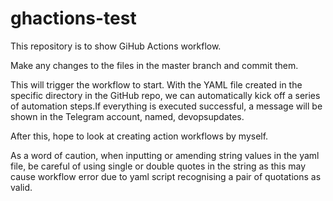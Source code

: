 # ghactions-test

This repository is to show GiHub Actions workflow.

Make any changes to the files in the master branch and commit them.

This will trigger the workflow to start. With the YAML file created in the specific directory in the GitHub repo, we can automatically kick off a series of automation steps.If everything is executed successful, a message will be shown in the Telegram account, named, devopsupdates.

After this, hope to look at creating action workflows by myself.

As a word of caution, when inputting or amending string values in the yaml file, be careful of using single or double quotes in the string as this may cause workflow error due to yaml script recognising a pair of quotations as valid.
